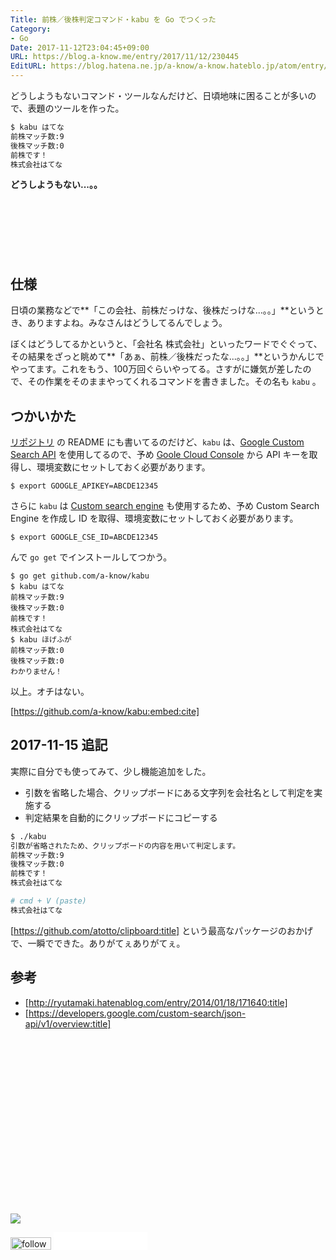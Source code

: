 ```yaml
---
Title: 前株／後株判定コマンド・kabu を Go でつくった
Category:
- Go
Date: 2017-11-12T23:04:45+09:00
URL: https://blog.a-know.me/entry/2017/11/12/230445
EditURL: https://blog.hatena.ne.jp/a-know/a-know.hateblo.jp/atom/entry/8599973812317219443
---
```


どうしようもないコマンド・ツールなんだけど、日頃地味に困ることが多いので、表題のツールを作った。

```sh
$ kabu はてな
前株マッチ数:9
後株マッチ数:0
前株です！
株式会社はてな
```

**どうしようもない...。。**



<!-- more -->


<script async src="//pagead2.googlesyndication.com/pagead/js/adsbygoogle.js"></script>
<!-- article-top -->
<ins class="adsbygoogle"
     style="display:inline-block;width:728px;height:90px"
     data-ad-client="ca-pub-3463034538369189"
     data-ad-slot="8367620130"></ins>
<script>
(adsbygoogle = window.adsbygoogle || []).push({});
</script>



## 仕様
日頃の業務などで**「この会社、前株だっけな、後株だっけな...。。」**というとき、ありますよね。みなさんはどうしてるんでしょう。


ぼくはどうしてるかというと、「会社名 株式会社」といったワードでぐぐって、その結果をざっと眺めて**「あぁ、前株／後株だったな...。。」**というかんじでやってます。これをもう、100万回ぐらいやってる。さすがに嫌気が差したので、その作業をそのままやってくれるコマンドを書きました。その名も `kabu` 。


## つかいかた
[リポジトリ](https://github.com/a-know/kabu) の README にも書いてるのだけど、`kabu` は、[Google Custom Search API](https://developers.google.com/custom-search/json-api/v1/overview) を使用してるので、予め [Goole Cloud Console](https://cloud.google.com/console/project) から API キーを取得し、環境変数にセットしておく必要があります。

```console
$ export GOOGLE_APIKEY=ABCDE12345
```

さらに `kabu` は [Custom search engine](https://www.google.com/cse/) も使用するため、予め Custom Search Engine を作成し ID を取得、環境変数にセットしておく必要があります。

```console
$ export GOOGLE_CSE_ID=ABCDE12345
```

んで `go get` でインストールしてつかう。

```console
$ go get github.com/a-know/kabu
$ kabu はてな
前株マッチ数:9
後株マッチ数:0
前株です！
株式会社はてな
$ kabu ほげふが
前株マッチ数:0
後株マッチ数:0
わかりません！
```

以上。オチはない。


[https://github.com/a-know/kabu:embed:cite]


## 2017-11-15 追記
実際に自分でも使ってみて、少し機能追加をした。

- 引数を省略した場合、クリップボードにある文字列を会社名として判定を実施する
- 判定結果を自動的にクリップボードにコピーする


```sh
$ ./kabu
引数が省略されたため、クリップボードの内容を用いて判定します。
前株マッチ数:9
後株マッチ数:0
前株です！
株式会社はてな
```


```sh
# cmd + V (paste)
株式会社はてな
```



[https://github.com/atotto/clipboard:title] という最高なパッケージのおかげで、一瞬でできた。ありがてぇありがてぇ。



## 参考
- [http://ryutamaki.hatenablog.com/entry/2014/01/18/171640:title]
- [https://developers.google.com/custom-search/json-api/v1/overview:title]


<div>
<br>
<script async src="//pagead2.googlesyndication.com/pagead/js/adsbygoogle.js"></script>
<!-- article-bottom2 -->
<ins class="adsbygoogle"
     style="display:inline-block;width:300px;height:250px"
     data-ad-client="ca-pub-3463034538369189"
     data-ad-slot="5274552934"></ins>
<script>
(adsbygoogle = window.adsbygoogle || []).push({});
</script>

<a href="http://bit.ly/grass-graph" target='blank' rel="nofollow"><img src="https://cdn-ak.f.st-hatena.com/images/fotolife/a/a-know/20170405/20170405220342.png"></a>
<br>
</div>

<div>
<a href='http://cloud.feedly.com/#subscription%2Ffeed%2Fhttp%3A%2F%2Fblog.a-know.me%2Ffeed'  target='blank'><img id='feedlyFollow' src='//s3.feedly.com/img/follows/feedly-follow-rectangle-volume-small_2x.png' alt='follow us in feedly' width='65' height='20'></a>



<iframe src="//blog.hatena.ne.jp/a-know/a-know.hateblo.jp/subscribe/iframe" allowtransparency="true" frameborder="0" scrolling="no" width="150" height="28"></iframe>
</div>
